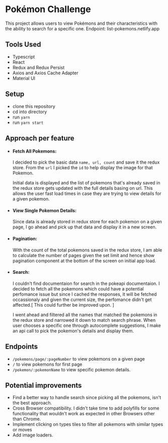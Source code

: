 
# Pokémon Challenge

This project allows users to view Pokémons and their characteristics with the ability to search for a specific one.
Endpoint: list-pokemons.netlify.app

## Tools Used
- Typescript
- React
- Redux and Redux Persist
- Axios and Axios Cache Adapter
- Material UI

## Setup
- clone this repository
- cd into directory
- run `yarn`
- run  `yarn start`

## Approach per feature
- #### Fetch All Pokemons:

    I decided to pick the basic data `name, url, count` and save it the redux store. From the `url` I picked the `id` to help display the image for that Pokemon.

    Initial data is displayed and the list of pokemons that's already saved in the redux store gets updated with the full details basing on url. This allows the user fast load times in case they are trying to view details for a given pokemon.

- #### View Single Pokemon Details:

    Since data is already stored in redux store for each pokemon on a given page, I go ahead and pick up that data and display it in a new screen.

- #### Pagination:

    With the count of the total pokemons saved in the redux store, I am able to calculate the number of pages given the set limit and hence show pagination component at the bottom of the screen on initial app load.

- #### Search:
   
   I couldn't find documentaion for search in the pokeapi documentaion. I decided to fetch all the pokemons which could have a potential perfomance issue but since I cached the responses, it will be fetched occassionaly and given the current size, the perfomance didn't get affected.[ This could further be improved upon. ]

   I went ahead and filtered all the names that matched the pokemons in the redux store and narrowed it down to match search phrase. When user chooses a specific one through autocomplete suggestions, I make an api call to pick the pokemon's details and display them.

## Endpoints
- `/pokemons/page/:pageNumber` to view pokemons on a given page
- `/` to view pokemons for first page
- `/pokemon/:pokemonName` to view specific pokemon details.

## Potential improvements
- Find a better way to handle search since picking all the pokemons, isn't the best approach.
- Cross Browser compatibility. I didn't take time to add polyfills for some functionality that wouldn't work as expected in other Browsers other than Chrome.
- Implement clicking on types tiles to filter all pokemons with similar types or moves
- Add image loaders.

